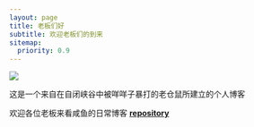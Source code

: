 ```yaml
---
layout: page
title: 老板们好
subtitle: 欢迎老板们的到来
sitemap:
  priority: 0.9
---
```


<img src="{{ '/assets/img/pudhina.jpg' | prepend: site.baseurl }}" id="about-img">

<div id="describe-text">
	<p>这是一个来自在自闭峡谷中被咩咩子暴打的老仓鼠所建立的个人博客</p>
	<p>欢迎各位老板来看咸鱼的日常博客 <strong> <a href="https://github.comyemo0205/yemo0205.github.io"> repository</a> </strong></p>
</div>